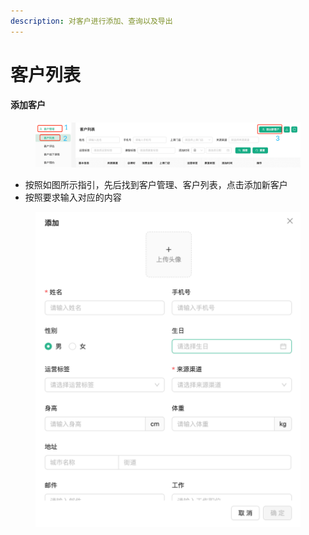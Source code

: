 ```yaml
---
description: 对客户进行添加、查询以及导出
---
```


# 客户列表

#### 添加客户

<figure><img src="../../.gitbook/assets/Pasted image 20240321143708.png" alt=""><figcaption></figcaption></figure>

* 按照如图所示指引，先后找到客户管理、客户列表，点击添加新客户
* 按照要求输入对应的内容

<figure><img src="../../.gitbook/assets/Pasted image 20240324112304.png" alt=""><figcaption></figcaption></figure>


